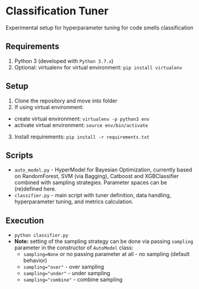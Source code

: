 # Classification Tuner
Experimental setup for hyperparameter tuning for code smells classification 

## Requirements

1. Python 3 (developed with `Python 3.7.x`)
2. Optional: virtualenv for virtual environment: `pip install virtualenv`

## Setup 

1. Clone the repository and move into folder
2. If using virtual environment:
  - create virtual environment: `virtualenv -p python3 env`
  - activate virtual environment: `source env/bin/activate`  
3. Install requirements: `pip install -r requirements.txt`

## Scripts

* `auto_model.py` - HyperModel for Bayesian Optimization, currently based on RandomForest, SVM (via Bagging), Catboost and XGBClassifier combined with sampling strategies. 
  Parameter spaces can be (re)defined here.  
* `classifier.py` - main script with tuner definition, data handling, hyperparameter tuning, and metrics calculation.  

## Execution  

* `python classifier.py` 
* **Note:** setting of the sampling strategy can be done via passing `sampling`
parameter in the constructor of `AutoModel` class:
  - `sampling=None` or no passing parameter at all - no sampling (default behavior)
  - `sampling="over"` - over sampling 
  - `sampling="under"` - under sampling
  - `sampling="combine"` - combine sampling
    